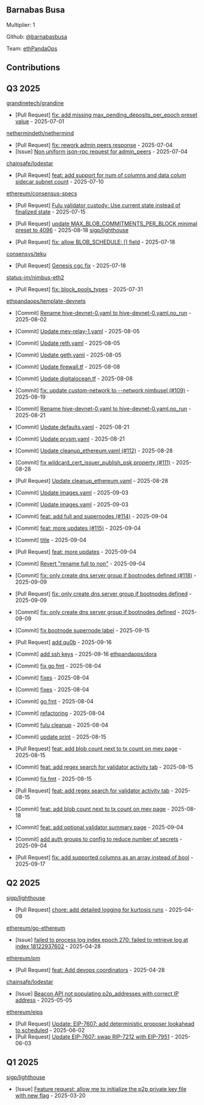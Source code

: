 
## Barnabas Busa
Multiplier: 1

Github: [@barnabasbusa](https://github.com/barnabasbusa)

Team: [ethPandaOps](https://github.com/ethpandaops)

## Contributions

## Q3 2025


[grandinetech/grandine](https://github.com/grandinetech/grandine)
* [Pull Request] [fix: add missing max_pending_deposits_per_epoch preset value](https://github.com/grandinetech/grandine/pull/245) - 2025-07-01

[nethermindeth/nethermind](https://github.com/nethermindeth/nethermind)
* [Pull Request] [fix: rework admin peers response](https://github.com/NethermindEth/nethermind/pull/8937) - 2025-07-04
* [Issue] [Non uniform json-rpc request for admin_peers](https://github.com/NethermindEth/nethermind/issues/8936) - 2025-07-04

[chainsafe/lodestar](https://github.com/chainsafe/lodestar)
* [Pull Request] [feat: add support for num of columns and data colum sidecar subnet count](https://github.com/ChainSafe/lodestar/pull/8053) - 2025-07-10

[ethereum/consensus-specs](https://github.com/ethereum/consensus-specs)
* [Pull Request] [Fulu validator custody: Use current state instead of finalized state](https://github.com/ethereum/consensus-specs/pull/4443) - 2025-07-15

* [Pull Request] [update MAX_BLOB_COMMITMENTS_PER_BLOCK minimal preset to 4096](https://github.com/ethereum/consensus-specs/pull/4508) - 2025-08-18
[sigp/lighthouse](https://github.com/sigp/lighthouse)
* [Pull Request] [fix: allow BLOB_SCHEDULE: [] field](https://github.com/sigp/lighthouse/pull/7758) - 2025-07-18

[consensys/teku](https://github.com/consensys/teku)
* [Pull Request] [Genesis cgc fix](https://github.com/Consensys/teku/pull/9684) - 2025-07-18

[status-im/nimbus-eth2](https://github.com/status-im/nimbus-eth2)
* [Pull Request] [fix: block_pools_types](https://github.com/status-im/nimbus-eth2/pull/7348) - 2025-07-31

[ethpandaops/template-devnets](https://github.com/ethpandaops/template-devnets)
* [Commit] [Rename hive-devnet-0.yaml to hive-devnet-0.yaml.no_run](https://github.com/ethpandaops/template-devnets/commit/ddd771f305a693651e4f25c532243f1d768f49be) - 2025-08-02

* [Commit] [Update mev-relay-1.yaml](https://github.com/ethpandaops/template-devnets/commit/9d8308496e7afaf87947b0156711eead6e25d972) - 2025-08-05
* [Commit] [Update reth.yaml](https://github.com/ethpandaops/template-devnets/commit/a9108b661699d9ff1f45df9dea906a188e0693c8) - 2025-08-05
* [Commit] [Update geth.yaml](https://github.com/ethpandaops/template-devnets/commit/af08803981d417dd863e13d6e2dbbd07e756f5b7) - 2025-08-05
* [Commit] [Update firewall.tf](https://github.com/ethpandaops/template-devnets/commit/90a965d6144a5f679bd7018ada012e06d9dc130b) - 2025-08-08
* [Commit] [Update digitalocean.tf](https://github.com/ethpandaops/template-devnets/commit/d29e1c0f14a1101c031f98e677962e2b892b6c0c) - 2025-08-08
* [Commit] [fix: update custom-network to --network  nimbusel (#109)](https://github.com/ethpandaops/template-devnets/commit/0e3628dbded4e2495a8c4bd43166aeb8eadd547b) - 2025-08-19
* [Commit] [Rename hive-devnet-0.yaml to hive-devnet-0.yaml.no_run](https://github.com/ethpandaops/template-devnets/commit/ddd771f305a693651e4f25c532243f1d768f49be) - 2025-08-21
* [Commit] [Update defaults.yaml](https://github.com/ethpandaops/template-devnets/commit/954d00715b24c80a884c44ed8a12b5f59e542133) - 2025-08-21
* [Commit] [Update prysm.yaml](https://github.com/ethpandaops/template-devnets/commit/97898cced947e0cd4f1ab6fc5db9d3abe0a2c51a) - 2025-08-21
* [Commit] [Update cleanup_ethereum.yaml (#112)](https://github.com/ethpandaops/template-devnets/commit/acb856293d28e26163021680e8ee0edeaff039a4) - 2025-08-28
* [Commit] [fix wildcard_cert_issuer_publish_psk property (#111)](https://github.com/ethpandaops/template-devnets/commit/d5fce14bb3c1eb7b951069d59f09fe82210428ea) - 2025-08-28
* [Pull Request] [Update cleanup_ethereum.yaml](https://github.com/ethpandaops/template-devnets/pull/112) - 2025-08-28
* [Commit] [Update images.yaml](https://github.com/ethpandaops/template-devnets/commit/bc0c019cde3ac7a8937d7d59c5d607893076b6ce) - 2025-09-03
* [Commit] [Update images.yaml](https://github.com/ethpandaops/template-devnets/commit/65b4aaf5e1960c768ee6e9c2b49febfe8a187d06) - 2025-09-03
* [Commit] [feat: add full and supernodes (#114)](https://github.com/ethpandaops/template-devnets/commit/422d2167ea5eb36d13e1e28af1087705d1a96006) - 2025-09-04
* [Commit] [feat: more updates (#115)](https://github.com/ethpandaops/template-devnets/commit/0201caa032ce2f63a7d8ff9ec4c4d8550ed0fe12) - 2025-09-04
* [Commit] [title](https://github.com/ethpandaops/template-devnets/commit/a8ebf2c44d48491d160eeea515da373b67520b38) - 2025-09-04
* [Pull Request] [feat: more updates](https://github.com/ethpandaops/template-devnets/pull/115) - 2025-09-04
* [Commit] [Revert "rename full to non"](https://github.com/ethpandaops/template-devnets/commit/8a9a64e8d2f6986eb51f3660ffe3fb6fba23a54e) - 2025-09-04
* [Commit] [fix: only create dns server group if bootnodes defined (#118)](https://github.com/ethpandaops/template-devnets/commit/bd95ed0bb0091867edb2c4ba0a03b4457d9cd7e5) - 2025-09-09
* [Pull Request] [fix: only create dns server group if bootnodes defined](https://github.com/ethpandaops/template-devnets/pull/118) - 2025-09-09
* [Commit] [fix: only create dns server group if bootnodes defined](https://github.com/ethpandaops/template-devnets/commit/8a8c486ea7bc4f4a9b580660d2b9a50449fc2986) - 2025-09-09
* [Commit] [fix bootnode supernode label](https://github.com/ethpandaops/template-devnets/commit/c74a1c3f6b446f1673ea645f28f11d2dbbfd3366) - 2025-09-15
* [Pull Request] [add qu0b](https://github.com/ethpandaops/template-devnets/pull/122) - 2025-09-16
* [Commit] [add ssh keys](https://github.com/ethpandaops/template-devnets/commit/faf923e6e23de19d09ba45b568eb8a4fa0bf66cf) - 2025-09-16
[ethpandaops/dora](https://github.com/ethpandaops/dora)
* [Commit] [fix go fmt](https://github.com/ethpandaops/dora/commit/15708132cc1c9e5bf1000766b5a7076e22819a00) - 2025-08-04
* [Commit] [fixes](https://github.com/ethpandaops/dora/commit/d05bca8af70ae490a6a2bc7f8a0847209f4a2003) - 2025-08-04
* [Commit] [fixes](https://github.com/ethpandaops/dora/commit/f8041a3e093ee260a19259c3bca4561256d36103) - 2025-08-04
* [Commit] [go fmt](https://github.com/ethpandaops/dora/commit/5bc738890ea62c9e3d3808eb05bac6a7c0bc7373) - 2025-08-04
* [Commit] [refactoring](https://github.com/ethpandaops/dora/commit/8f386a0537d021b361a2515947962a18b85c8a59) - 2025-08-04
* [Commit] [fulu cleanup](https://github.com/ethpandaops/dora/commit/21cc40271dbb56556543196bfe1a39aa188c4600) - 2025-08-04
* [Commit] [update print](https://github.com/ethpandaops/dora/commit/fd5aa2b805434d19930bafc23d429c3c6ced0238) - 2025-08-15
* [Pull Request] [feat: add blob count next to tx count on mev page](https://github.com/ethpandaops/dora/pull/457) - 2025-08-15
* [Commit] [feat: add regex search for validator activity tab](https://github.com/ethpandaops/dora/commit/b05288b5bc0e8e406259e47141517828f6b60f3f) - 2025-08-15
* [Commit] [fix fmt](https://github.com/ethpandaops/dora/commit/e64ef26c44b60c9a19068a217a9b3761aea1fcee) - 2025-08-15
* [Pull Request] [feat: add regex search for validator activity tab](https://github.com/ethpandaops/dora/pull/456) - 2025-08-15
* [Commit] [feat: add blob count next to tx count on mev page](https://github.com/ethpandaops/dora/commit/3230904d06f75993e4a5521fb74b7f1847cd85f7) - 2025-08-18
* [Commit] [feat: add optional validator summary page](https://github.com/ethpandaops/dora/commit/2bfa36f8d06e4aa83836aa824ea9576290c5de41) - 2025-09-04
* [Commit] [add auth groups to config to reduce number of secrets](https://github.com/ethpandaops/dora/commit/32389dc78e1681a5ead332b4fa2fb9b6b3485c90) - 2025-09-04
* [Pull Request] [fix: add supported columns as an array instead of bool](https://github.com/ethpandaops/dora/pull/479) - 2025-09-17
## Q2 2025


[sigp/lighthouse](https://github.com/sigp/lighthouse)
* [Pull Request] [chore: add detailed logging for kurtosis runs](https://github.com/sigp/lighthouse/pull/7291) - 2025-04-09

[ethereum/go-ethereum](https://github.com/ethereum/go-ethereum)
* [Issue] [failed to process log index epoch 270: failed to retrieve log at index 18122937602](https://github.com/ethereum/go-ethereum/issues/31729) - 2025-04-28

[ethereum/pm](https://github.com/ethereum/pm)
* [Pull Request] [feat: Add devops coordinators](https://github.com/ethereum/pm/pull/1506) - 2025-04-28

[chainsafe/lodestar](https://github.com/chainsafe/lodestar)
* [Issue] [Beacon API not populating p2p_addresses with correct IP address](https://github.com/ChainSafe/lodestar/issues/7798) - 2025-05-05

[ethereum/eips](https://github.com/ethereum/eips)
* [Pull Request] [Update: EIP-7607: add deterministic proposer lookahead to scheduled](https://github.com/ethereum/EIPs/pull/9847) - 2025-06-02
* [Pull Request] [Update EIP-7607: swap RIP-7212 with EIP-7951](https://github.com/ethereum/EIPs/pull/9854) - 2025-06-03
## Q1 2025

[sigp/lighthouse](https://github.com/sigp/lighthouse)
* [Issue] [Feature request: allow me to initialize the p2p private key file with new flag](https://github.com/sigp/lighthouse/issues/7181) - 2025-03-20
